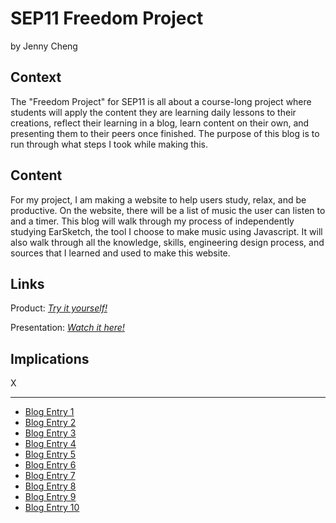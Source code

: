 # SEP11 Freedom Project
by Jenny Cheng

## Context
The "Freedom Project" for SEP11 is all about a course-long project where students will apply the content they are learning daily lessons to their creations, reflect their learning in a blog, learn content on their own, and presenting them to their peers once finished. The purpose of this blog is to run through what steps I took while making this.

## Content
For my project, I am making a website to help users study, relax, and be productive. On the website, there will be a list of music the user can listen to and a timer. This blog will walk through my process of independently studying EarSketch, the tool I choose to make music using Javascript. It will also walk through all the knowledge, skills, engineering design process, and sources that I learned and used to make this website.

## Links

Product:
<i><a href="https://tinyurl.com/2mnuvjxu">Try it yourself!</a></i>

Presentation:
<i><a href="https://tinyurl.com/d2rvdajd">Watch it here!</a></i>

## Implications
X

---

* [Blog Entry 1](entries/entry01.md)
* [Blog Entry 2](entries/entry02.md)
* [Blog Entry 3](entries/entry03.md)
* [Blog Entry 4](entries/entry04.md)
* [Blog Entry 5](entries/entry05.md)
* [Blog Entry 6](entries/entry06.md)
* [Blog Entry 7](entries/entry07.md)
* [Blog Entry 8](entries/entry08.md)
* [Blog Entry 9](entries/entry09.md)
* [Blog Entry 10](entries/entry10.md)
